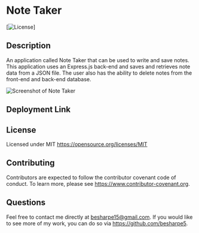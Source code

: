 # Note Taker
  
   [![License](https://img.shields.io/badge/license-MIT-brightgreen.svg)]
    
  ## Description
 An application called Note Taker that can be used to write and save notes. This application uses an Express.js back-end and saves and retrieves note data from a JSON file. The user also has the ability to delete notes from the front-end and back-end database.

![Screenshot of Note Taker](https://user-images.githubusercontent.com/92644802/165415650-ad76fcf4-1a5f-4dcf-93c9-0750b306df00.png)
 ## Deployment Link

## License
  Licensed under MIT
  https://opensource.org/licenses/MIT

  ## Contributing
  Contributors are expected to follow the contributor covenant code of conduct. To learn more, please see https://www.contributor-covenant.org.

  ## Questions
  Feel free to contact me directly at besharpe15@gmail.com. If you would like to see more of my work, you can do so via https://github.com/besharpe5.